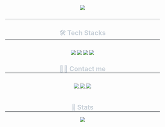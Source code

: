 <div align="center">
  <img
    src="https://capsule-render.vercel.app/api?type=soft&color=0:000000,100:050505&height=120&text=Hello!%20👋%20I'm%20hwiiron🔥&animation=twinkling&fontColor=ffffff&fontSize=40" />
</div>
<div align="center">
  <h2 style="border-bottom: 1px solid #21262d; color: #c9d1d9;"> </h2>
  <div style="font-weight: 700; font-size: 15px; text-align: center; color: #c9d1d9;"> </div>
</div>
<div align="center">
  <h2 style="border-bottom: 1px solid #21262d; color: #c9d1d9;"> 🛠️ Tech Stacks </h2> <br>
  <div style="margin: 0 auto; text-align: center;" align="center"> <img
      src="https://img.shields.io/badge/CSS3-1572B6?style=for-the-badge&logo=CSS3&logoColor=white">
    <img src="https://img.shields.io/badge/jQuery-0769AD?style=for-the-badge&logo=jQuery&logoColor=white">
    <img src="https://img.shields.io/badge/Javascript-F7DF1E?style=for-the-badge&logo=Javascript&logoColor=white">
    <img src="https://img.shields.io/badge/HTML5-E34F26?style=for-the-badge&logo=HTML5&logoColor=white">
  </div>
</div>
<div align="center">
  <h2 style="border-bottom: 1px solid #21262d; color: #c9d1d9;"> 🧑‍💻 Contact me </h2> <br>
  <div align="center"> <a href=velog.io/@shinhwiiron> <img
        src="https://img.shields.io/badge/Velog-20C997?style=for-the-badge&logo=Velog&logoColor=white&link=velog.io/@shinhwiiron">
    </a>
    <a href=mailto:shinhwiiron@gmail.com> <img
        src="https://img.shields.io/badge/Gmail-EA4335?style=for-the-badge&logo=Gmail&logoColor=white&link=mailto:shinhwiiron@gmail.com">
    </a>
    <a href=98.1106> <img
        src="https://img.shields.io/badge/Instagram-E4405F?style=for-the-badge&logo=Instagram&logoColor=white&link=98.1106">
    </a>
  </div> <br>
  <div align="center"> </div>
</div>
<div align="center">
  <h2 style="border-bottom: 1px solid #21262d; color: #c9d1d9;"> 🏅 Stats </h2>
  <div align="center"> <img
      src="https://github-readme-stats.vercel.app/api?username=hwiiron&bg_color=180,00000000,00000000&title_color=ffffff&text_color=ffffff" />
  </div>
</div>
    
<!--
**hwiiron/hwiiron** is a ✨ _special_ ✨ repository because its `README.md` (this file) appears on your GitHub profile.

Here are some ideas to get you started:

- 🔭 I’m currently working on ...
- 🌱 I’m currently learning ...
- 👯 I’m looking to collaborate on ...
- 🤔 I’m looking for help with ...
- 💬 Ask me about ...
- 📫 How to reach me: ...
- 😄 Pronouns: ...
- ⚡ Fun fact: ...
-->
